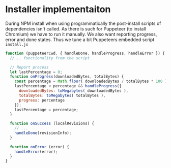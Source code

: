 # Installer implementaiton

During NPM install when using programmatically the post-install scripts of dependencies isn't called.
As there is such for Puppeteer (to install Chromium) we have to run it manually.
We also want reporting progress, error and done states. Thus we tune a bit Puppeteers embedded script `install.js`

```js
function (puppeteerCwd, { handleDone, handleProgress, handleError }) {
  // .. functionality from the script

  // Report process
  let lastPercentage = 0;
  function onProgress(downloadedBytes, totalBytes) {
    const percentage = Math.floor( downloadedBytes / totalBytes * 100 );
    lastPercentage < percentage && handleProgress({
      downloadedBytes: toMegabytes( downloadedBytes ),
      totalBytes: toMegabytes( totalBytes ),
      progress: percentage
    });    
    lastPercentage = percentage;
  }

  function onSuccess (localRevisions) {
    // ...
    handleDone(revisionInfo);
  }

  function onError (error) {
    handleError(error);
  }
}
```